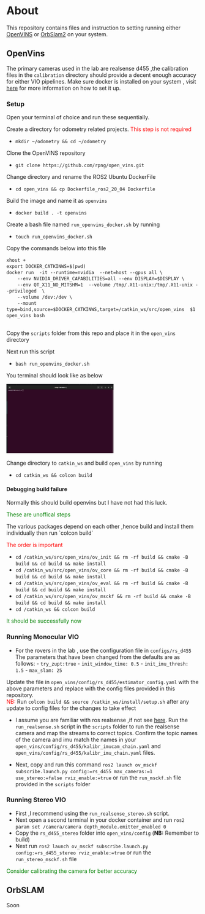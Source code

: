 # About
This repository contains files and instruction to setting running either [OpenVINS](https://github.com/rpng/open_vins) or [OrbSlam2](https://github.com/UZ-SLAMLab/ORB_SLAM3) on your system.
## OpenVins
The primary cameras used in the lab are realsense d455 ,the calibration files in the `calibration` directory should provide a decent enough accuracy for either VIO pipelines.
Make sure docker is installed on your system , visit [here](https://docs.docker.com/engine/install/ubuntu/) for more information on how to set it up.
### Setup
Open your terminal of choice and run these sequentially.

Create a directory for odometry related projects. <span style="color:red">This step is not required</span>
- `mkdir ~/odometry && cd ~/odometry`

Clone the OpenVINS repository

- `git clone https://github.com/rpng/open_vins.git` 

Change directory and rename the ROS2 Ubuntu DockerFile

- `cd open_vins && cp Dockerfile_ros2_20_04 Dockerfile`

Build the image and name it as `openvins`

- `docker build . -t openvins`

Create a bash file named ``run_openvins_docker.sh`` by running

- `touch run_openvins_docker.sh`

Copy the commands below into this file
```shell
xhost +
export DOCKER_CATKINWS=$(pwd)
docker run  -it --runtime=nvidia  --net=host --gpus all \
    --env NVIDIA_DRIVER_CAPABILITIES=all --env DISPLAY=$DISPLAY \
    --env QT_X11_NO_MITSHM=1  --volume /tmp/.X11-unix:/tmp/.X11-unix --privileged  \
    --volume /dev:/dev \
    --mount type=bind,source=$DOCKER_CATKINWS,target=/catkin_ws/src/open_vins  $1 open_vins bash
   
```
Copy the `scripts` folder from this repo and place it in the `open_vins` directory

Next run this script

- `bash run_openvins_docker.sh`

You terminal should look like as below <br/>

<img src="img.png" style="width:280px;height:180px;">

Change directory to `catkin_ws` and build `open_vins` by running

- `cd catkin_ws && colcon build`

#### Debugging build failure
Normally this should build openvins but I have not had this luck.
<p style="color:green">These are unoffical steps</p>
The various packages depend on each other ,hence build and install them individually then run `colcon build`
<p style="color:red">The order is important</p>

- `cd /catkin_ws/src/open_vins/ov_init && rm -rf build && cmake -B build && cd build && make install`
- `cd /catkin_ws/src/open_vins/ov_core && rm -rf build && cmake -B build && cd build && make install`
- `cd /catkin_ws/src/open_vins/ov_eval && rm -rf build && cmake -B build && cd build && make install`
- `cd /catkin_ws/src/open_vins/ov_msckf && rm -rf build && cmake -B build && cd build && make install`
- `cd /catkin_ws && colcon build`

<p style="color:green">It should be successfully now</p>

### Running Monocular VIO

- For the rovers in the lab , use the configuration file in `configs/rs_d455`
  The parameters that have been changed from the defaults are as follows:
        - `try_zupt:true` 
        - `init_window_time: 0.5`
        - `init_imu_thresh: 1.5`
        - `max_slam: 25`

Update the file in `open_vins/config/rs_d455/estimator_config.yaml`  with the above parameters and replace with the config files provided in this repository.
<br/>
<span style="color:red">NB:</span> Run `colcon build && source /catkin_ws/install/setup.sh` after any update to config files for the changes to take effect


- I assume you are familiar with ros realsense ,if not see [here](https://github.com/IntelRealSense/realsense-ros).
Run the `run_realsense.sh` script in the `scripts` folder to run the realsense camera and map the streams to correct topics. Confirm the topic names of the camera and imu match the names in your 
`open_vins/config/rs_d455/kalibr_imucam_chain.yaml`  and `open_vins/config/rs_d455/kalibr_imu_chain.yaml` files.

- Next, copy and run this command `ros2 launch ov_msckf subscribe.launch.py config:=rs_d455 max_cameras:=1 use_stereo:=false rviz_enable:=true` or run the `run_msckf.sh` file provided in the `scripts` folder

### Running Stereo VIO
- First ,I recommend using the `run_realsense_stereo.sh` script.
- Next open a second terminal in your docker container and run `ros2 param set /camera/camera depth_module.emitter_enabled 0`
- Copy the `rs_d455_stereo` folder into `open_vins/config`  (<b>NB:</b> Remember to build)
- Next run `ros2 launch ov_msckf subscribe.launch.py config:=rs_d455_stereo rviz_enable:=true`  or run the `run_stereo_msckf.sh` file

<p style="color:green">Consider calibrating the camera for better accuracy</p>

## OrbSLAM

Soon


